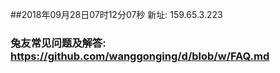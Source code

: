 ##2018年09月28日07时12分07秒 新址: 159.65.3.223
### 兔友常见问题及解答: https://github.com/wanggonging/d/blob/w/FAQ.md
